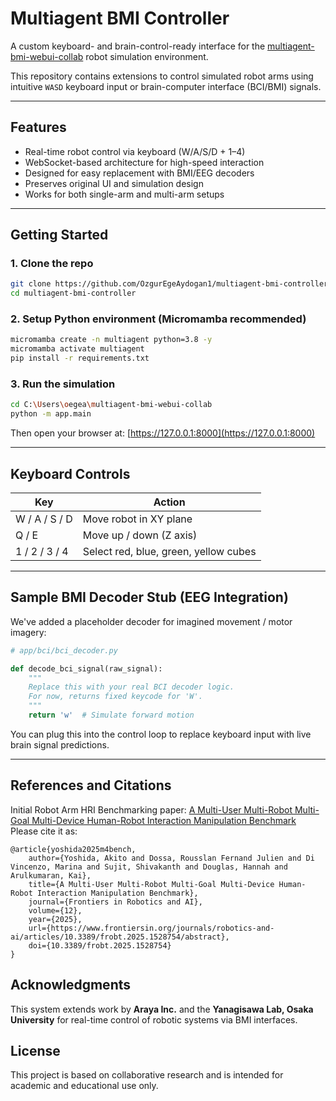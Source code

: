 # Multiagent BMI Controller 

A custom keyboard- and brain-control-ready interface for the [multiagent-bmi-webui-collab](https://github.com/arayabrain/multiagent-bmi-webui-collab) robot simulation environment.

This repository contains extensions to control simulated robot arms using intuitive `WASD` keyboard input or brain-computer interface (BCI/BMI) signals.

---

## Features

- Real-time robot control via keyboard (W/A/S/D + 1–4)
- WebSocket-based architecture for high-speed interaction
- Designed for easy replacement with BMI/EEG decoders
- Preserves original UI and simulation design
- Works for both single-arm and multi-arm setups

---

## Getting Started

### 1. Clone the repo
```bash
git clone https://github.com/OzgurEgeAydogan1/multiagent-bmi-controller.git
cd multiagent-bmi-controller
```

### 2. Setup Python environment (Micromamba recommended)
```bash
micromamba create -n multiagent python=3.8 -y
micromamba activate multiagent
pip install -r requirements.txt
```

### 3. Run the simulation
```bash
cd C:\Users\oegea\multiagent-bmi-webui-collab
python -m app.main
```

Then open your browser at: [https://127.0.0.1:8000](https://127.0.0.1:8000)

---

## Keyboard Controls

| Key | Action |
|-----|--------|
| W / A / S / D | Move robot in XY plane |
| Q / E         | Move up / down (Z axis) |
| 1 / 2 / 3 / 4 | Select red, blue, green, yellow cubes |

---

## Sample BMI Decoder Stub (EEG Integration)

We've added a placeholder decoder for imagined movement / motor imagery:

```python
# app/bci/bci_decoder.py

def decode_bci_signal(raw_signal):
    """
    Replace this with your real BCI decoder logic.
    For now, returns fixed keycode for 'W'.
    """
    return 'w'  # Simulate forward motion
```

You can plug this into the control loop to replace keyboard input with live brain signal predictions.

---

## References and Citations
Initial Robot Arm HRI Benchmarking paper: [A Multi-User Multi-Robot Multi-Goal Multi-Device Human-Robot Interaction Manipulation Benchmark](https://www.frontiersin.org/journals/robotics-and-ai/articles/10.3389/frobt.2025.1528754/abstract)
Please cite it as:
```
@article{yoshida2025m4bench,
	author={Yoshida, Akito and Dossa, Rousslan Fernand Julien and Di Vincenzo, Marina and Sujit, Shivakanth and Douglas, Hannah and Arulkumaran, Kai},
	title={A Multi-User Multi-Robot Multi-Goal Multi-Device Human-Robot Interaction Manipulation Benchmark},
	journal={Frontiers in Robotics and AI},
	volume={12},
	year={2025},
	url={https://www.frontiersin.org/journals/robotics-and-ai/articles/10.3389/frobt.2025.1528754/abstract},
	doi={10.3389/frobt.2025.1528754}
}
```

## Acknowledgments

This system extends work by **Araya Inc.** and the **Yanagisawa Lab, Osaka University** for real-time control of robotic systems via BMI interfaces.

## License

This project is based on collaborative research and is intended for academic and educational use only.
